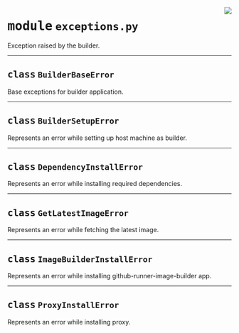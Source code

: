 <!-- markdownlint-disable -->

<a href="../src/exceptions.py#L0"><img align="right" style="float:right;" src="https://img.shields.io/badge/-source-cccccc?style=flat-square"></a>

# <kbd>module</kbd> `exceptions.py`
Exception raised by the builder. 



---

## <kbd>class</kbd> `BuilderBaseError`
Base exceptions for builder application. 





---

## <kbd>class</kbd> `BuilderSetupError`
Represents an error while setting up host machine as builder. 





---

## <kbd>class</kbd> `DependencyInstallError`
Represents an error while installing required dependencies. 





---

## <kbd>class</kbd> `GetLatestImageError`
Represents an error while fetching the latest image. 





---

## <kbd>class</kbd> `ImageBuilderInstallError`
Represents an error while installing github-runner-image-builder app. 





---

## <kbd>class</kbd> `ProxyInstallError`
Represents an error while installing proxy. 





